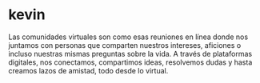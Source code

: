 # kevin
Las comunidades virtuales son como esas reuniones en línea donde nos juntamos con personas que comparten nuestros intereses, aficiones o incluso nuestras mismas preguntas sobre la vida. A través de plataformas digitales, nos conectamos, compartimos ideas, resolvemos dudas y hasta creamos lazos de amistad, todo desde lo virtual.
